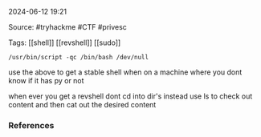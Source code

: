 
2024-06-12 19:21

Source: #tryhackme #CTF #privesc 

Tags: [[shell]] [[revshell]] [[sudo]] 




```
/usr/bin/script -qc /bin/bash /dev/null
```
use the above to get a stable shell when on a machine where you dont know if it has py or not

when ever you get a revshell dont cd into dir's instead use ls to check out content and then cat out the desired content
### References
